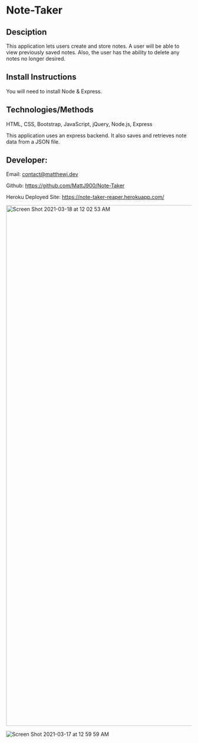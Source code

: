 # Note-Taker

## Desciption

This application lets users create and store notes. A user will be able to view previously saved notes. Also, the user has the ability to delete any notes no longer desired.


## Install Instructions

You will need to install Node & Express.

## Technologies/Methods

HTML, CSS, Bootstrap, JavaScript, jQuery, Node.js, Express

This application uses an express backend. It also saves and retrieves note data from a JSON file.

## Developer:

Email: contact@matthewj.dev

Github: https://github.com/MattJ900/Note-Taker

Heroku Deployed Site: https://note-taker-reaper.herokuapp.com/


<img width="1415" alt="Screen Shot 2021-03-18 at 12 02 53 AM" src="https://user-images.githubusercontent.com/77504986/111586512-2ddcb480-877e-11eb-8d54-d3e12f5b4a0f.png">

![Screen Shot 2021-03-17 at 12 59 59 AM](https://user-images.githubusercontent.com/77504986/111586613-55cc1800-877e-11eb-99a3-9aefb5643d22.png)

